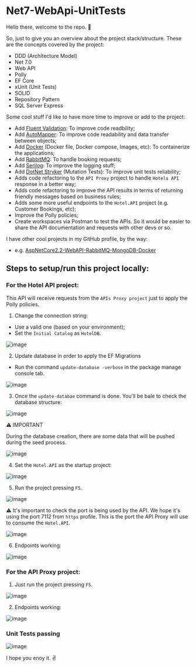 # Net7-WebApi-UnitTests

Hello there, welcome to the repo. :tada:

So, just to give you an overview about the project stack/structure. These are the concepts covered by the project:

- DDD (Architecture Model)
- Net 7.0
- Web API
- Polly
- EF Core
- xUnit (Unit Tests)
- SOLID
- Repository Pattern
- SQL Server Express

Some cool stuff I'd like to have more time to improve or add to the project:

- Add [Fluent Validation](https://docs.fluentvalidation.net/en/latest/): To improve code readbility;
- Add [AutoMapper](https://automapper.org/): To improve code readability and data transfer between objects;
- Add [Docker](https://www.docker.com/) (Docker file, Docker compose, Images, etc): To containerize the applications;
- Add [RabbitMQ](https://www.rabbitmq.com/): To handle booking requests;
- Add [Serilog](https://serilog.net/): To improve the logging stuff;
- Add [DotNet Stryker](https://stryker-mutator.io/docs/stryker-net/introduction/) (Mutation Tests): To improve unit tests reliability;
- Adds code refactoring to the `API Proxy` project to handle `Hotels API` response in a better way;
- Adds code refactoring to improve the API results in terms of returning friendly messages based on business rules;
- Adds some more useful endpoints to the `Hotel.API` project (e.g. Customer Bookings, etc);
- Improve the Polly policies;
- Create workspaces via Postman to test the APIs. So it would be easier to share the API documentation and requests with other devs or so.

I have other cool projects in my GitHub profile, by the way:
- e.g. [AspNetCore2.2-WebAPI-RabbitMQ-MongoDB-Docker](https://github.com/nmaia/AspNetCore2.2-WebAPI-RabbitMQ-MongoDB-Docker)

## Steps to setup/run this project locally:

### For the Hotel API project:

This API will receive requests from the `APIs Proxy project` just to apply the Polly policies.

1. Change the connection string:
- Use a valid one (based on your environment);
- Set the `Initial Catalog` as `HotelDB`.

![image](https://user-images.githubusercontent.com/92884809/223755001-be37983e-3974-4ed1-9ad6-c0f2bbeaa758.png)

2. Update database in order to apply the EF Migrations

- Run the command `update-database -verbose` in the package manage console tab.

![image](https://user-images.githubusercontent.com/92884809/223755554-74d19c98-d7f0-4655-83a2-aa5660b21dc7.png)

3. Once the `update-databae` command is done. You'll be bale to check the database structure:

![image](https://user-images.githubusercontent.com/92884809/223760617-ae680a5d-5887-4115-a259-4058d511617d.png)

:warning: IMPORTANT

During the database creation, there are some data that will be pushed during the seed process.

![image](https://user-images.githubusercontent.com/92884809/223778552-662ea6e3-b7bc-4ee1-bf78-e2447f1c0ba7.png)

4. Set the `Hotel.API` as the startup project:

![image](https://user-images.githubusercontent.com/92884809/223759759-0e99c761-449b-409a-89ea-5be732d96f5d.png)

5. Run the project pressing `F5`.

![image](https://user-images.githubusercontent.com/92884809/223760276-dd993c03-b3a4-4cde-98fc-44f39b56ace7.png)

:warning: It's important to check the port is being used by the API. We hope it's using the port 7112 from `https` profile. This is the port the API Proxy will use to consume the `Hotel.API`.

![image](https://user-images.githubusercontent.com/92884809/223761618-e4ec5ba3-dd00-470c-a39b-dd0cb0e4c51e.png)

6. Endpoints working:

![image](https://user-images.githubusercontent.com/92884809/223763739-a3f127fd-c146-4e67-9023-9a63eb1f1f7c.png)

### For the API Proxy project:

1. Just run the project pressing `F5`.

![image](https://user-images.githubusercontent.com/92884809/223762216-2194841a-3704-4a40-a2fc-6f98e16d0727.png)

2. Endpoints working:

![image](https://user-images.githubusercontent.com/92884809/223763153-107be93d-b4ef-492e-9ec4-98ba9a4d2446.png)

### Unit Tests passing

![image](https://user-images.githubusercontent.com/92884809/223762669-d0f38ddf-10ef-456c-9e18-0fe01cbb4d99.png)

I hope you enoy it. :v:

